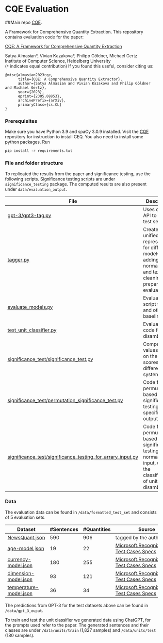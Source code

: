 # CQE Evaluation 
##Main repo [CQE](https://github.com/vivkaz/CQE).

A Framework for Comprehensive Quantity Extraction. This repository contains evaluation code for the paper:

[CQE: A Framework for Comprehensive Quantity Extraction
](https://arxiv.org/pdf/2305.08853v1.pdf)
 
Satya Almasian*, Vivian Kazakova*, Philipp Göldner, Michael Gertz  
Institute of Computer Science, Heidelberg University  
(`*` indicates equal contribution)
If you found this useful, consider citing us:
```
@misc{almasian2023cqe,
      title={CQE: A Comprehensive Quantity Extractor}, 
      author={Satya Almasian and Vivian Kazakova and Philip Göldner and Michael Gertz},
      year={2023},
      eprint={2305.08853},
      archivePrefix={arXiv},
      primaryClass={cs.CL}
}
```
### Prerequisites
Make sure you have Python 3.9 and spaCy 3.0.9 installed. 
Visit the [CQE](https://github.com/vivkaz/CQE) repository for instruction to install CEQ. 
You also need to install some python packages. Run
```
pip install -r requirements.txt
```

### File and folder structure
To replicated the results from the paper and significance testing, use the following scripts.
Significance testing scripts are under `significance_testing` package.
The computed results are also present under `data/evaluation_output`.

| File                                                                                                    | Description                                                                                                                 |
|---------------------------------------------------------------------------------------------------------|-----------------------------------------------------------------------------------------------------------------------------|
| [gpt-3/gpt3-tag.py](gpt-3/gpt3-tag.py)                                              | Uses open ai API to tag the test set.                                                                                       |
| [tagger.py](tagger.py)                                                             | Creates a unified representation for different models, by adding normalization and text cleaning to prepare for evaluation. |
| [evaluate_models.py](evaluate_models.py)                                           | Evaluation script for CQE and other baselines                                                                               |
| [test_unit_classifier.py](test_unit_classifier.py)                                | Evaluation code for unit disambiguator                                                                                      |                                        |
| [significance_test/significance_test.py](evaluation/significance_test.py)                                      | Computing P values based on the F1 scores for different systems.                                                            |
| [significance_test/permutation_significance_test.py](significance_test/permutation_significance_test.py)              | Code for permutation based significance testing for the specific output of CQE                                              |                       |
| [significance_test/significance_testing_for_arrary_input.py](significance_test/significance_testing_for_arrary_input.py) | Code for permutation based significance testing for normal  array input, used for the classification of unit disambiguator  |                                        |


### Data
The evaluation data can be found in `/data/formatted_test_set` and consists of 5 evaluation sets. 

| Dataset                                         | #Sentences | #Quantities | Source                                                                                                                                                      |
|-------------------------------------------------|------------|-------------|-------------------------------------------------------------------------------------------------------------------------------------------------------------
| [NewsQuant.json](data/NewsQuant.json)           | 590        | 906         | tagged by the authors                                                                                                                                       |
| [age-model.json](data/age-model.json)           | 19         | 22          | [Microsoft.Recognizers.Text Test Cases Specs](https://github.com/microsoft/Recognizers-Text/blob/master/Specs/NumberWithUnit/English/AgeModel.json)         |
| [currency-model.json](data/currency-model.json) | 180        | 255         | [Microsoft.Recognizers.Text Test Cases Specs](https://github.com/microsoft/Recognizers-Text/blob/master/Specs/NumberWithUnit/English/CurrencyModel.json)    |
| [dimension-model.json](data/dimension-model.json) | 93         | 121         | [Microsoft.Recognizers.Text Test Cases Specs](https://github.com/microsoft/Recognizers-Text/blob/master/Specs/NumberWithUnit/English/DimensionModel.json)   |
| [temperature-model.json](data/recognizers-text/temperature-model.json) | 36         | 34          | [Microsoft.Recognizers.Text Test Cases Specs](https://github.com/microsoft/Recognizers-Text/blob/master/Specs/NumberWithUnit/English/TemperatureModel.json) |

The predictions from GPT-3 for the test datasets above can be found in  `/data/gpt_3_ouput`.

To train and test the unit classifier we generated data using ChatGPT, for the prompts used refer to the paper.
The generated sentences and their classes are under `/data/units/train` (1,827 samples) and `/data/units/test` (180 samples).

